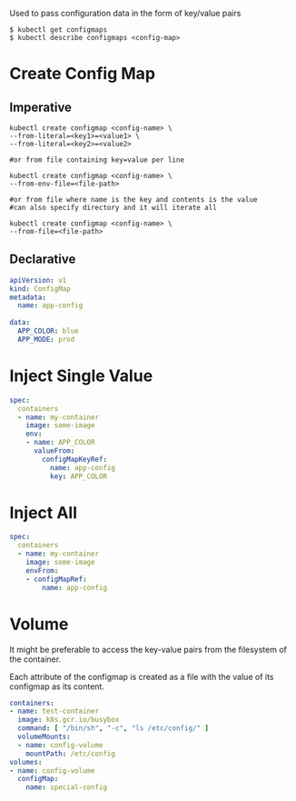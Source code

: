 Used to pass configuration data in the form of key/value pairs

```
$ kubectl get configmaps
$ kubectl describe configmaps <config-map>
```

# Create Config Map

## Imperative
 
```
kubectl create configmap <config-name> \
--from-literal=<key1>=<value1> \
--from-literal=<key2>=<value2>
 
#or from file containing key=value per line
 
kubectl create configmap <config-name> \
--from-env-file=<file-path>
 
#or from file where name is the key and contents is the value
#can also specify directory and it will iterate all
 
kubectl create configmap <config-name> \
--from-file=<file-path>
```
## Declarative

```yaml
apiVersion: v1
kind: ConfigMap
metadata:
  name: app-config
 
data:
  APP_COLOR: blue
  APP_MODE: prod
```

# Inject Single Value

```yaml
spec:
  containers
  - name: my-container
    image: some-image
    env:
    - name: APP_COLOR
      valueFrom:
        configMapKeyRef:
          name: app-config
          key: APP_COLOR        
```

# Inject All

```yaml
spec:
  containers
  - name: my-container
    image: some-image
    envFrom:
    - configMapRef: 
        name: app-config
```

# Volume

It might be preferable to access the key-value pairs from the filesystem of the container.
 
Each attribute of the configmap is created as a file with the value of its configmap as its content.
 
```yaml
containers:
- name: test-container
  image: k8s.gcr.io/busybox
  command: [ "/bin/sh", "-c", "ls /etc/config/" ]
  volumeMounts:
  - name: config-volume
    mountPath: /etc/config
volumes:
- name: config-volume
  configMap:
    name: special-config
```
